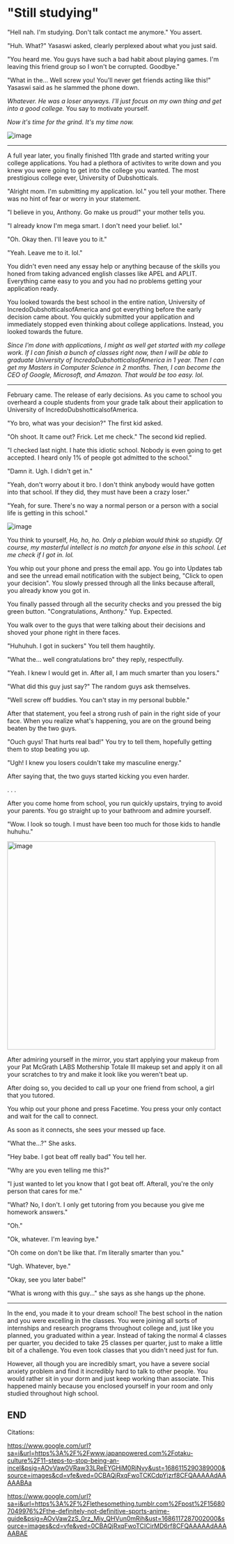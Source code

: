 # "Still studying"

"Hell nah. I'm studying. Don't talk contact me anymore." You assert. 

"Huh. What?" Yasaswi asked, clearly perplexed about what you just said. 

"You heard me. You guys have such a bad habit about playing games. I'm leaving this friend group so I won't be corrupted. Goodbye."

"What in the... Well screw you! You'll never get friends acting like this!" Yasaswi said as he slammed the phone down. 

_Whatever. He was a loser anyways. I'll just focus on my own thing and get into a good college._ You say to motivate yourself. 

_Now it's time for the grind. It's my time now._

![image](https://github.com/Dubshott/CAT3Book/assets/55414361/646f823f-7d81-4cd3-8a4a-d6cf36fa6df6)

<hr>

A full year later, you finally finished 11th grade and started writing your college applications. You had a plethora of activites to write down and you knew you were going to get into the college you wanted. The most prestigious college ever, University of Dubshotticals. 

"Alright mom. I'm submitting my application. lol." you tell your mother. There was no hint of fear or worry in your statement. 

"I believe in you, Anthony. Go make us proud!" your mother tells you. 

"I already know I'm mega smart. I don't need your belief. lol." 

"Oh. Okay then. I'll leave you to it." 

"Yeah. Leave me to it. lol." 

You didn't even need any essay help or anything because of the skills you honed from taking advanced english classes like APEL and APLIT. Everything came easy to you and you had no problems getting your application ready.

You looked towards the best school in the entire nation, University of IncredoDubshotticalsofAmerica and got everything before the early decision came about. You quickly submitted your application and immediately stopped even thinking about college applications. Instead, you looked towards the future. 

_Since I'm done with applications, I might as well get started with my college work. If I can finish a bunch of classes right now, then I will be able to graduate University of IncredoDubshotticalsofAmerica in 1 year. Then I can get my Masters in Computer Science in 2 months. Then, I can become the CEO of Google, Microsoft, and Amazon. That would be too easy. lol._

<hr> 

February came. The release of early decisions. As you came to school you overheard a couple students from your grade talk about their application to University of IncredoDubshotticalsofAmerica. 

"Yo bro, what was your decision?" The first kid asked. 

"Oh shoot. It came out? Frick. Let me check." The second kid replied. 

"I checked last night. I hate this idiotic school. Nobody is even going to get accepted. I heard only 1% of people got admitted to the school."

"Damn it. Ugh. I didn't get in."

"Yeah, don't worry about it bro. I don't think anybody would have gotten into that school. If they did, they must have been a crazy loser."

"Yeah, for sure. There's no way a normal person or a person with a social life is getting in this school." 

![image](https://github.com/Dubshott/CAT3Book/assets/55414361/8e846172-360d-427d-b30d-bf806763172d)

You think to yourself, _Ho, ho, ho. Only a plebian would think so stupidly. Of course, my masterful intellect is no match for anyone else in this school. Let me check if I got in. lol._

You whip out your phone and press the email app. You go into Updates tab and see the unread email notification with the subject being, "Click to open your decision". You slowly pressed through all the links because afterall, you already know you got in. 

You finally passed through all the security checks and you pressed the big green button. "Congratulations, Anthony." Yup. Expected. 

You walk over to the guys that were talking about their decisions and shoved your phone right in there faces. 

"Huhuhuh. I got in suckers" You tell them haughtily. 

"What the... well congratulations bro" they reply, respectfully. 

"Yeah. I knew I would get in. After all, I am much smarter than you losers." 

"What did this guy just say?" The random guys ask themselves. 

"Well screw off buddies. You can't stay in my personal bubble." 

After that statement, you feel a strong rush of pain in the right side of your face. When you realize what's happening, you are on the ground being beaten by the two guys.

"Ouch guys! That hurts real bad!" You try to tell them, hopefully getting them to stop beating you up.

"Ugh! I knew you losers couldn't take my masculine energy."

After saying that, the two guys started kicking you even harder.

.
.
.

After you come home from school, you run quickly upstairs, trying to avoid your parents. You go straight up to your bathroom and admire yourself. 

"Wow. I look so tough. I must have been too much for those kids to handle huhuhu." 

<img width="478" alt="image" src="https://github.com/Dubshott/CAT3Book/assets/55414361/2424cfc9-f38e-4ef2-880c-d19236b6b176">

After admiring yourself in the mirror, you start applying your makeup from your Pat McGrath LABS Mothership Totale III makeup set and apply it on all your scratches to try and make it look like you weren't beat up. 

After doing so, you decided to call up your one friend from school, a girl that you tutored. 

You whip out your phone and press Facetime. You press your only contact and wait for the call to connect. 

As soon as it connects, she sees your messed up face. 

"What the...?" She asks. 

"Hey babe. I got beat off really bad" You tell her. 

"Why are you even telling me this?"

"I just wanted to let you know that I got beat off. Afterall, you're the only person that cares for me."

"What? No, I don't. I only get tutoring from you because you give me homework answers." 

"Oh."

"Ok, whatever. I'm leaving bye."

"Oh come on don't be like that. I'm literally smarter than you." 

"Ugh. Whatever, bye."

"Okay, see you later babe!" 

"What is wrong with this guy..." she says as she hangs up the phone.

<hr>

In the end, you made it to your dream school! The best school in the nation and you were excelling in the classes. You were joining all sorts of internships and research programs throughout college and, just like you planned, you graduated within a year. Instead of taking the normal 4 classes per quarter, you decided to take 25 classes per quarter, just to make a little bit of a challenge. You even took classes that you didn't need just for fun. 

However, all though you are incredibly smart, you have a severe social anxiety problem and find it incredibly hard to talk to other people. You would rather sit in your dorm and just keep working than associate. This happened mainly because you enclosed yourself in your room and only studied throughout high school. 

## END

Citations:

https://www.google.com/url?sa=i&url=https%3A%2F%2Fwww.japanpowered.com%2Fotaku-culture%2F11-steps-to-stop-being-an-incel&psig=AOvVaw0VRaw33LReEYGHjM0RjNvy&ust=1686115290389000&source=images&cd=vfe&ved=0CBAQjRxqFwoTCKCdpYjzrf8CFQAAAAAdAAAAABAa

https://www.google.com/url?sa=i&url=https%3A%2F%2Flethesomething.tumblr.com%2Fpost%2F156807049976%2Fthe-definitely-not-definitive-sports-anime-guide&psig=AOvVaw2zS_0rz_Miy_QHVun0mRih&ust=1686117287002000&source=images&cd=vfe&ved=0CBAQjRxqFwoTCICirMD6rf8CFQAAAAAdAAAAABAE

